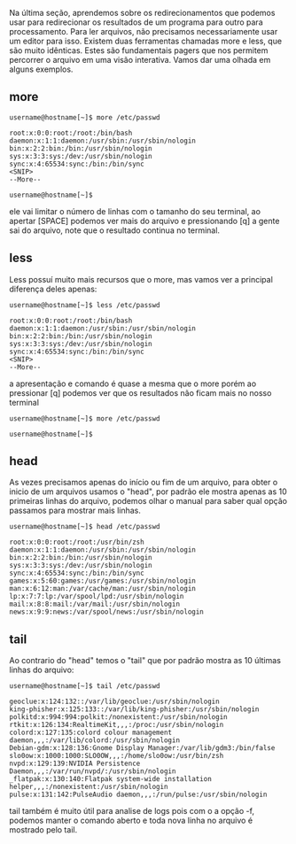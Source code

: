 
Na última seção, aprendemos sobre os redirecionamentos que podemos usar para redirecionar os resultados de um programa para outro para processamento. Para ler arquivos, não precisamos necessariamente usar um editor para isso. Existem duas ferramentas chamadas more e less, que são muito idênticas. Estes são fundamentais pagers que nos permitem percorrer o arquivo em uma visão interativa. Vamos dar uma olhada em alguns exemplos.

## more

```
username@hostname[~]$ more /etc/passwd

root:x:0:0:root:/root:/bin/bash
daemon:x:1:1:daemon:/usr/sbin:/usr/sbin/nologin
bin:x:2:2:bin:/bin:/usr/sbin/nologin
sys:x:3:3:sys:/dev:/usr/sbin/nologin
sync:x:4:65534:sync:/bin:/bin/sync
<SNIP>
--More--

username@hostname[~]$
```

ele vai limitar o número de linhas com o tamanho do seu terminal, ao apertar [SPACE] podemos ver mais do arquivo e pressionando [q] a gente sai do arquivo, note que o resultado continua no terminal.

## less

Less possuí muito mais recursos que o more, mas vamos ver a principal diferença deles apenas:

```
username@hostname[~]$ less /etc/passwd

root:x:0:0:root:/root:/bin/bash
daemon:x:1:1:daemon:/usr/sbin:/usr/sbin/nologin
bin:x:2:2:bin:/bin:/usr/sbin/nologin
sys:x:3:3:sys:/dev:/usr/sbin/nologin
sync:x:4:65534:sync:/bin:/bin/sync
<SNIP>
--More--
```

a apresentação e comando é quase a mesma que o more porém ao pressionar [q] podemos ver que os resultados não ficam mais no nosso terminal

```
username@hostname[~]$ more /etc/passwd

username@hostname[~]$
```


## head

As vezes precisamos apenas do início ou fim de um arquivo, para obter o inicio de um arquivos usamos o "head", por padrão ele mostra apenas as 10 primeiras linhas do arquivo, podemos olhar o manual para saber qual opção passamos para mostrar mais linhas.

```
username@hostname[~]$ head /etc/passwd

root:x:0:0:root:/root:/usr/bin/zsh
daemon:x:1:1:daemon:/usr/sbin:/usr/sbin/nologin
bin:x:2:2:bin:/bin:/usr/sbin/nologin
sys:x:3:3:sys:/dev:/usr/sbin/nologin
sync:x:4:65534:sync:/bin:/bin/sync
games:x:5:60:games:/usr/games:/usr/sbin/nologin
man:x:6:12:man:/var/cache/man:/usr/sbin/nologin
lp:x:7:7:lp:/var/spool/lpd:/usr/sbin/nologin
mail:x:8:8:mail:/var/mail:/usr/sbin/nologin
news:x:9:9:news:/var/spool/news:/usr/sbin/nologin
```

## tail

Ao contrario do "head" temos o "tail" que por padrão mostra as 10 últimas linhas do arquivo:

```
username@hostname[~]$ tail /etc/passwd

geoclue:x:124:132::/var/lib/geoclue:/usr/sbin/nologin
king-phisher:x:125:133::/var/lib/king-phisher:/usr/sbin/nologin
polkitd:x:994:994:polkit:/nonexistent:/usr/sbin/nologin
rtkit:x:126:134:RealtimeKit,,,:/proc:/usr/sbin/nologin
colord:x:127:135:colord colour management daemon,,,:/var/lib/colord:/usr/sbin/nologin
Debian-gdm:x:128:136:Gnome Display Manager:/var/lib/gdm3:/bin/false
slo0ow:x:1000:1000:SLO0OW,,,:/home/slo0ow:/usr/bin/zsh
nvpd:x:129:139:NVIDIA Persistence Daemon,,,:/var/run/nvpd/:/usr/sbin/nologin
_flatpak:x:130:140:Flatpak system-wide installation helper,,,:/nonexistent:/usr/sbin/nologin
pulse:x:131:142:PulseAudio daemon,,,:/run/pulse:/usr/sbin/nologin
```

tail também é muito útil para analise de logs pois com o a opção -f, podemos manter o comando aberto e toda nova linha no arquivo é mostrado pelo tail.
